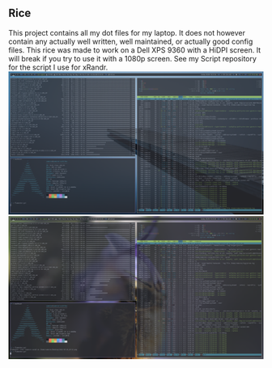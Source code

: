 Rice
---
This project contains all my dot files for my laptop. It does not however contain any actually well written, well maintained, or actually good config files. This rice was made to work on a Dell XPS 9360 with a HiDPI screen. It will break if you try to use it with a 1080p screen. See my Script repository for the script I use for xRandr.
![image1](./2022-03-20_19-22.png)
![image1](./2022-03-20_19-23.png)
